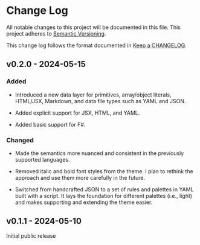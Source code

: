 # Change Log

All notable changes to this project will be documented in this file.
This project adheres to [Semantic Versioning].

This change log follows the format documented in [Keep a CHANGELOG].

[semantic versioning]: http://semver.org/
[keep a changelog]: http://keepachangelog.com/

## v0.2.0 - 2024-05-15

### Added

- Introduced a new data layer for primitives, array/object literals, HTML/JSX, Markdown, and data file types such as YAML and JSON.

- Added explicit support for JSX, HTML, and YAML.

- Added basic support for F#.

### Changed

- Made the semantics more nuanced and consistent in the previously supported languages.

- Removed italic and bold font styles from the theme. I plan to rethink the approach and use them more carefully in the future.

- Switched from handcrafted JSON to a set of rules and palettes in YAML built with a script. It lays the foundation for different palettes (i.e., light) and makes supporting and extending the theme easier.

## v0.1.1 - 2024-05-10

Initial public release
